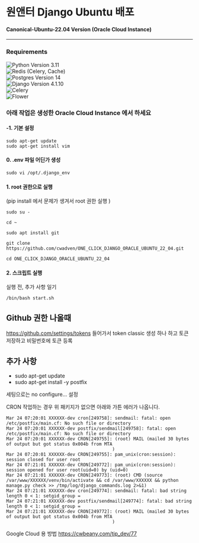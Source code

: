 # 원앤터 Django Ubuntu 배포

#### Canonical-Ubuntu-22.04 Version (Oracle Cloud Instance)

---

### Requirements

![Python](https://img.shields.io/badge/python-3670A0?style=for-the-badge&logo=python&logoColor=ffdd54) Version 3.11 <br>
![Redis](https://img.shields.io/badge/redis-%23DD0031.svg?style=for-the-badge&logo=redis&logoColor=white) (Celery, Cache) <br>
![Postgres](https://img.shields.io/badge/postgres-%23316192.svg?style=for-the-badge&logo=postgresql&logoColor=white) Version 14 <br>
![Django](https://img.shields.io/badge/django-%23092E20.svg?style=for-the-badge&logo=django&logoColor=white) Version 4.1.10 <br>
![Celery](https://img.shields.io/badge/celery-%23092E20.svg?style=for-the-badge&logo=celery&logoColor=white) <br>
![Flower](https://img.shields.io/badge/flower-%23092E20.svg?style=for-the-badge&logo=flower&logoColor=white) <br>

### 아래 작업은 생성한 Oracle Cloud Instance 에서 하세요

#### -1. 기본 설정

```
sudo apt-get update
sudo apt-get install vim
```

#### 0. .env 파일 어딘가 생성
```
sudo vi /opt/.django_env
```

#### 1. root 권한으로 실행
(pip install 에서 문제가 생겨서 root 권한 실행 )

```
sudo su -

cd ~

sudo apt install git

git clone https://github.com/cwadven/ONE_CLICK_DJANGO_ORACLE_UBUNTU_22_04.git

cd ONE_CLICK_DJANGO_ORACLE_UBUNTU_22_04
```

#### 2. 스크립트 실행

실행 전, 추가 사항 일기

```
/bin/bash start.sh
```

## Github 권한 나올때

https://github.com/settings/tokens 들어가서 token classic 생성 하나 하고 토큰 저장하고 비밀번호에 토큰 등록


## 추가 사항

- sudo apt-get update
- sudo apt-get install -y postfix

세팅으로는 no configure... 설정

CRON 작업하는 경우 위 패키지가 없으면 아래와 가튼 에러가 나옵니다.
```
Mar 24 07:20:01 XXXXXX-dev cron[249758]: sendmail: fatal: open /etc/postfix/main.cf: No such file or directory
Mar 24 07:20:01 XXXXXX-dev postfix/sendmail[249758]: fatal: open /etc/postfix/main.cf: No such file or directory
Mar 24 07:20:01 XXXXXX-dev CRON[249755]: (root) MAIL (mailed 30 bytes of output but got status 0x004b from MTA
                                        )
Mar 24 07:20:01 XXXXXX-dev CRON[249755]: pam_unix(cron:session): session closed for user root
Mar 24 07:21:01 XXXXXX-dev CRON[249772]: pam_unix(cron:session): session opened for user root(uid=0) by (uid=0)
Mar 24 07:21:01 XXXXXX-dev CRON[249773]: (root) CMD (source /var/www/XXXXXX/venv/bin/activate && cd /var/www/XXXXXX && python manage.py check >> /tmp/log/django_commands.log 2>&1)
Mar 24 07:21:01 XXXXXX-dev cron[249774]: sendmail: fatal: bad string length 0 < 1: setgid_group =
Mar 24 07:21:01 XXXXXX-dev postfix/sendmail[249774]: fatal: bad string length 0 < 1: setgid_group =
Mar 24 07:21:01 XXXXXX-dev CRON[249772]: (root) MAIL (mailed 30 bytes of output but got status 0x004b from MTA
                                        )
```

Google Cloud 용 방법
https://cwbeany.com/tip_dev/77
